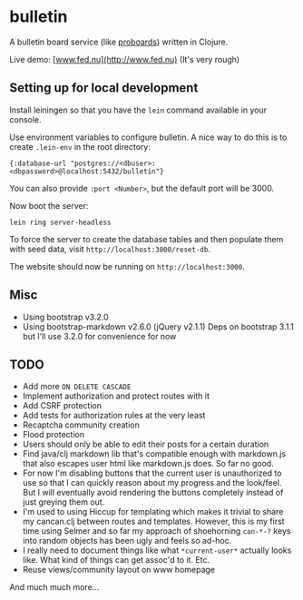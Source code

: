 # bulletin

A bulletin board service (like [proboards](http://www.proboards.com/)) written in Clojure.

Live demo: [www.fed.nu](http://www.fed.nu) (It's very rough)

## Setting up for local development

Install leiningen so that you have the `lein` command available in your console.

Use environment variables to configure bulletin. A nice way to do this is to create `.lein-env` in the root directory:

    {:database-url "postgres://<dbuser>:<dbpassword>@localhost:5432/bulletin"}

You can also provide `:port <Number>`, but the default port will be 3000.

Now boot the server:

    lein ring server-headless

To force the server to create the database tables and then populate them with seed data, visit `http://localhost:3000/reset-db`.

The website should now be running on `http://localhost:3000`.

## Misc

- Using bootstrap v3.2.0
- Using bootstrap-markdown v2.6.0 (jQuery v2.1.1) Deps on bootstrap 3.1.1 but I'll use 3.2.0 for convenience for now

## TODO

- Add more `ON DELETE CASCADE`
- Implement authorization and protect routes with it
- Add CSRF protection
- Add tests for authorization rules at the very least
- Recaptcha community creation
- Flood protection
- Users should only be able to  edit their posts for a certain duration
- Find java/clj markdown lib that's compatible enough with markdown.js that also escapes user html like markdown.js does. So far no good.
- For now I'm disabling buttons that the current user is unauthorized to use so that I can quickly reason about my progress and the look/feel. But I will eventually avoid rendering the buttons completely instead of just greying them out.
- I'm used to using Hiccup for templating which makes it trivial to share my cancan.clj between routes and templates. However, this is my first time using Selmer and so far my approach of shoehorning `can-*-?` keys into random objects has been ugly and feels so ad-hoc.
- I really need to document things like what `*current-user*` actually looks like. What kind of things can get assoc'd to it. Etc.
- Reuse views/community layout on www homepage

And much much more...
